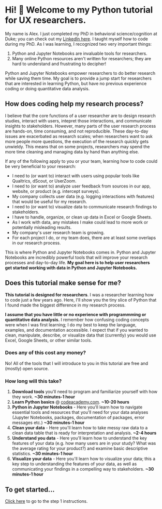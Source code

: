 # Hi! :wave: Welcome to my Python tutorial for UX researchers.
My name is Alex. I just completed my PhD in behavioral science/cognition at Duke; you can check out my [LinkedIn here](https://www.linkedin.com/in/alexanderbreslav/). I taught myself how to code during my PhD. As I was learning, I recognized two very important things:
1. Python and Jupyter Notebooks are invaluable tools for researchers.
2. Many online Python resources aren't written for researchers; they are hard to understand and frustrating to decipher!

Python and Jupyter Notebooks empower researchers to do better research while saving them time. My goal is to provide a jump start for researchers that are interested in learning Python, but have no previous experience coding or doing quantitative data analysis.

## How does coding help my research process?
I believe that the core functions of a user researcher are to design research studies, interact with users, intepret those interactions, and communicate insights to stakeholders. However, many parts of the user research process are hands-on, time consuming, and not reproducible. These day-to-day issues are exacerbated as research scales; when researchers want to ask more people more questions, the execution of the research quickly gets unwieldy. This means that on some projects, researchers may spend the more time cleaning and managing data by hand than anything else.

If any of the following apply to you or your team, learning how to code could be very beneficial to your research:
- I need to (or want to) interact with users using popular tools like Qualtrics, dScout, or UserZoom.
- I need to (or want to) analyze user feedback from sources in our app, website, or product (e.g. intercept surveys).
- My company collects user data (e.g. logging interactions with features) that would be useful for my research.
- I need to (or want to) visualize data to communicate research findings to stakeholders.
- I have to handle, organize, or clean up data in Excel or Google Sheets.
- As I work with data, any mistakes I make could lead to more work or potentially misleading results.
- My company's user research team is growing.
- For each project I do, or my team does, there are at least some overlaps in our research process.

This is where Python and Jupyter Notebooks comes in. Python and Jupyter Notebooks are incredibly powerful tools that will improve your research processes and day-to-day life. **My goal here is to help user researchers get started working with data in Python and Jupyter Notebooks.** 

## Does this tutorial make sense for me?
**This tutorial is designed for researchers**. I was a researcher learning how to code just a few years ago. Here, I'll show you the tiny slice of Python that I found made the biggest difference in my research process. 

**I assume that you have little or no experience with programmming or quantitative data analysis.** I remember how confusing coding concepts were when I was first learning; I do my best to keep the language, examples, and documentation accessible. I expect that if you wanted to clean, manipulate, describe, or visualize data that (currently) you would use Excel, Google Sheets, or other similar tools.

### Does any of this cost any money?
No! All of the tools that I will introduce to you in this tutorial are free and (mostly) open source.
### How long will this take?
1. **Download tools** you'll need to program and familiarize yourself with how they work. **~30 minutes-1 hour**
2. **Learn Python basics** @ [codeacademy.com](https://www.codecademy.com/learn/learn-python). **~10-20 hours**
3. **Python in Jupyter Notebooks** - Here you'll learn how to navigate essential tools and resources that you'll need for your data analyses (Jupyter Notebooks, packages, documentation of packages, error messages etc.) **~30 minutes-1 hour**
4. **Clean your data** - Here you'll learn how to take messy raw data to a clean data table that is ready for interpretation and analysis. **~2-4 hours**
5. **Understand you data** -  Here you'll learn how to understand the key features of your data (e.g. how many users are in your study? What was the average rating for your product?) and examine basic descriptive statistics. **~30 minutes-1 hour**
6. **Visualize your data** - Here you'll learn how to visualize your data; this a key step to understanding the features of your data, as well as communicating your findings in a compelling way to stakeholders. **~30 minutes-1 hour**

## To get started...
[Click here](https://github.com/alexdsbreslav/python_for_uxr/tree/master/step1_download_tools) to go to the step 1 instructions.
